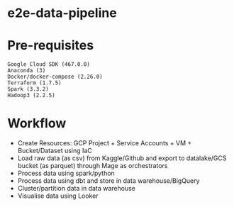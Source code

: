 # e2e-data-pipeline

# Pre-requisites

```
Google Cloud SDK (467.0.0)
Anaconda (3)
Docker/docker-compose (2.26.0)
Terraform (1.7.5)
Spark (3.3.2)
Hadoop3 (2.2.5)
```


# Workflow

* Create Resources: GCP Project + Service Accounts + VM + Bucket/Dataset using IaC
* Load raw data (as csv) from Kaggle/Github and export to datalake/GCS bucket (as parquet) through Mage as orchestrators
* Process data using spark/python
* Process data using dbt and store in data warehouse/BigQuery
* Cluster/partition data in data warehouse
* Visualise data using Looker

